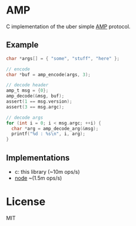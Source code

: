 
# AMP

  C implementation of the uber simple [AMP](https://github.com/visionmedia/node-amp) protocol.

## Example

```c
char *args[] = { "some", "stuff", "here" };

// encode
char *buf = amp_encode(args, 3);

// decode header
amp_t msg = {0};
amp_decode(&msg, buf);
assert(1 == msg.version);
assert(3 == msg.argc);

// decode args
for (int i = 0; i < msg.argc; ++i) {
  char *arg = amp_decode_arg(&msg);
  printf("%d : %s\n", i, arg);
}
```

## Implementations

 - c: this library (~10m ops/s)
 - [node](https://github.com/visionmedia/node-amp) ~(1.5m ops/s)

# License

  MIT